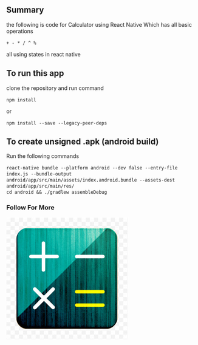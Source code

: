 ## Summary

the following is code for Calculator using React Native Which has all basic operations

```
+ - * / ^ %
```

all using states in react native

## To run this app

clone the repository and run command

```
npm install
```

or

```
npm install --save --legacy-peer-deps
```

## To create unsigned .apk (android build)

Run the following commands

```
react-native bundle --platform android --dev false --entry-file index.js --bundle-output android/app/src/main/assets/index.android.bundle --assets-dest android/app/src/main/res/
cd android && ./gradlew assembleDebug
```

### Follow For More

![Alt text](./src/Images/Calculator_App_Icon.png?raw=true 'Title')
